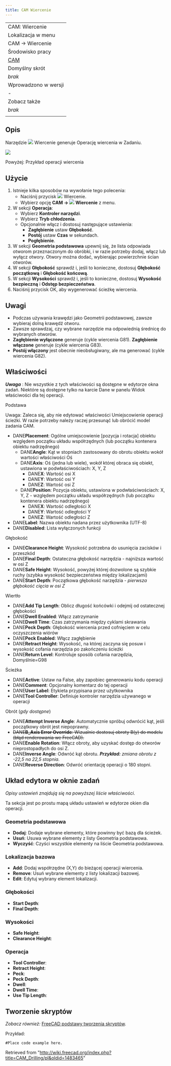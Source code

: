```yaml
---
title: CAM Wiercenie
---
```

|  |
| --- |
| CAM: Wiercenie |
| Lokalizacja w menu |
| CAM → Wiercenie |
| Środowisko pracy |
| [CAM](/CAM_Workbench/pl "CAM Workbench/pl") |
| Domyślny skrót |
| *brak* |
| Wprowadzono w wersji |
| - |
| Zobacz także |
| *brak* |
|  |

## Opis

Narzędzie ![](/images/CAM_Drilling.svg) Wiercenie generuje Operację wiercenia w Zadaniu.

![](/images/Path_Drilling_Sample.png)

Powyżej: Przykład operacji wiercenia

## Użycie

1. Istnieje kilka sposobów na wywołanie tego polecenia:
   * Naciśnij przycisk ![](/images/CAM_Drilling.svg) Wiercenie.
   * Wybierz opcję **CAM → ![](/images/CAM_Drilling.svg) Wiercenie** z menu.
2. W sekcji **Operacja**:
   * Wybierz **Kontroler narzędzi**.
   * Wybierz **Tryb chłodzenia**.
   * Opcjonalnie włącz i dostosuj następujące ustawienia:
     + **Zagłębienie** ustaw **Głębokość**.
     + **Postój** ustaw **Czas** w sekundach.
     + **Pogłębienie**.
3. W sekcji **Geometria podstawowa** upewnij się, że lista odpowiada otworom przeznaczonym do obróbki, i w razie potrzeby dodaj, włącz lub wyłącz otwory. Otwory można dodać, wybierając powierzchnie ścian otworów.
4. W sekcji **Głębokość** sprawdź i, jeśli to konieczne, dostosuj **Głębokość początkową** i **Głębokość końcową**.
5. W sekcji **Wysokości** sprawdź i, jeśli to konieczne, dostosuj **Wysokość bezpieczną** i **Odstęp bezpieczeństwa**.
6. Naciśnij przycisk OK, aby wygenerować ścieżkę wiercenia.

## Uwagi

* Podczas używania krawędzi jako Geometrii podstawowej, zawsze wybieraj dolną krawędź otworu.
* Zawsze sprawdzaj, czy wybrane narzędzie ma odpowiednią średnicę do wybranych otworów.
* **Zagłębienie wyłączone** generuje (cykle wiercenia G81). **Zagłębienie włączone** generuje (cykle wiercenia G83).
* **Postój włączony** jest obecnie nieobsługiwany, ale ma generować (cykle wiercenia G82).

## Właściwości

***Uwaga*** : Nie wszystkie z tych właściwości są dostępne w edytorze okna zadań. Niektóre są dostępne tylko na karcie Dane w panelu Widok właściwości dla tej operacji.

Podstawa

Uwaga: Zaleca się, aby nie edytować właściwości Umiejscowienie operacji ścieżki. W razie potrzeby należy raczej przesunąć lub obrócić model zadania CAM.

* DANE**Placement**: Ogólne umiejscowienie [pozycja i rotacja] obiektu względem początku układu współrzędnych (lub początku kontenera obiektu nadrzędnego)
  + DANE**Angle**: Kąt w stopniach zastosowany do obrotu obiektu wokół wartości właściwości Oś
  + DANE**Axis**: Oś (jedna lub wiele), wokół której obraca się obiekt, ustawiona w podwłaściwościach: X, Y, Z
    - DANE**X**: Wartość osi X
    - DANE**Y**: Wartość osi Y
    - DANE**Z**: Wartość osi Z
  + DANE**Position**: Pozycja obiektu, ustawiona w podwłaściwościach: X, Y, Z - względem początku układu współrzędnych (lub początku kontenera obiektu nadrzędnego)
    - DANE**X**: Wartość odległości X
    - DANE**Y**: Wartość odległości Y
    - DANE**Z**: Wartość odległości Z
* DANE**Label**: Nazwa obiektu nadana przez użytkownika (UTF-8)
* DANE**Disabled**: Lista wyłączonych funkcji

Głębokość

* DANE**Clearance Height**: Wysokość potrzebna do usunięcia zacisków i przeszkód
* DANE**Final Depth**: Ostateczna głębokość narzędzia - najniższa wartość w osi Z
* DANE**Safe Height**: Wysokość, powyżej której dozwolone są szybkie ruchy (szybka wysokość bezpieczeństwa między lokalizacjami)
* DANE**Start Depth**: Początkowa głębokość narzędzia - *pierwsza głębokość cięcia w osi Z*

Wiertło

* DANE**Add Tip Length**: Oblicz długość końcówki i odejmij od ostatecznej głębokości
* DANE**Dwell Enabled**: Włącz zatrzymanie
* DANE**Dwell Time**: Czas zatrzymania między cyklami skrawania
* DANE**Peck Depth**: Głębokość wiercenia przed cofnięciem w celu oczyszczenia wiórów
* DANE**Peck Enabled**: Włącz zagłębienie
* DANE**Retract Height**: Wysokość, na której zaczyna się posuw i wysokość cofania narzędzia po zakończeniu ścieżki
* DANE**Return Level**: Kontroluje sposób cofania narzędzia, Domyślnie=G98

Ścieżka

* DANE**Active**: Ustaw na False, aby zapobiec generowaniu kodu operacji
* DANE**Comment**: Opcjonalny komentarz do tej operacji
* DANE**User Label**: Etykieta przypisana przez użytkownika
* DANE**Tool Controller**: Definiuje kontroler narzędzia używanego w operacji

Obrót (*gdy dostępne*)

* DANE**Attempt Inverse Angle**: Automatycznie spróbuj odwrócić kąt, jeśli początkowy obrót jest niepoprawny.
* ~~DANE**B\_Axis Error Override**: Wizualnie dostosuj obroty B(y) do modelu (błąd renderowania we FreeCAD).~~
* DANE**Enable Rotation**: Włącz obroty, aby uzyskać dostęp do otworów nieprostopadłych do osi Z.
* DANE**Inverse Angle**: Odwróć kąt obrotu.  ***Przykład:** zmiana obrotu z -22,5 na 22,5 stopnia.*
* DANE**Reverse Direction**: Odwróć orientację operacji o 180 stopni.

## Układ edytora w oknie zadań

*Opisy ustawień znajdują się na powyższej liście właściwości*.

Ta sekcja jest po prostu mapą układu ustawień w edytorze okien dla operacji.

### Geometria podstawowa

* **Dodaj**: Dodaje wybrane elementy, które powinny być bazą dla ścieżek.
* **Usuń**: Usuwa wybrane elementy z listy Geometria podstawowa.
* **Wyczyść**: Czyści wszystkie elementy na liście Geometria podstawowa.

### Lokalizacja bazowa

* **Add**: Dodaj współrzędne (X,Y) do bieżącej operacji wiercenia.
* **Remove**: Usuń wybrane elementy z listy lokalizacji bazowej.
* **Edit**: Edytuj wybrany element lokalizacji.

### Głębokości

* **Start Depth**:
* **Final Depth**:

### Wysokości

* **Safe Height**:
* **Clearance Height**:

### Operacja

* **Tool Controller**:
* **Retract Height**:
* **Peck**:
* **Peck Depth**:
* **Dwell**:
* **Dwell Time**:
* **Use Tip Length**:

## Tworzenie skryptów

*Zobacz również:* [FreeCAD podstawy tworzenia skryptów](/FreeCAD_Scripting_Basics/pl "FreeCAD Scripting Basics/pl").

Przykład:

```
#Place code example here.

```

Retrieved from "<http://wiki.freecad.org/index.php?title=CAM_Drilling/pl&oldid=1483465>"